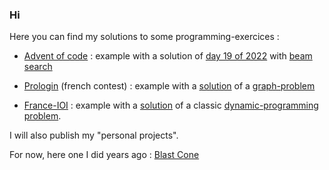 ### Hi
Here you can find my solutions to some programming-exercices :
  * [Advent of code](https://adventofcode.com/) : example with a solution of [day 19 of 2022](https://adventofcode.com/2022/day/19) with [beam search](https://github.com/Adrien-No/advent-of-code/blob/main/2022/j19_beam_search.ml)

  * [Prologin](https://prologin.org/) (french contest) : example with a [solution](https://github.com/Adrien-No/prologin-ocaml-solutions/blob/master/2022/qualifications/p5-coffre-fort.ml) of a [graph-problem](https://prologin.org/train/2022/qualification/coffre-fort)
  
  * [France-IOI](https://www.france-ioi.org/algo/chapters.php) : example with a [solution](https://github.com/Adrien-No/france-ioi-solutions/tree/main/niveau_4/0.1-installation_du_camping) of a classic [dynamic-programming problem](https://www.france-ioi.org/algo/task.php?idChapter=671&idTask=2329).  

I will also publish my "personal projects".

For now, here one I did years ago : [Blast Cone](https://github.com/Adrien-No/Blast-Cone)

<!--
**Adrien-No/Adrien-No** is a special repository because its `README.md` (this file) appears on your GitHub profile.

Here are some ideas to get you started:

- 🔭 I’m currently working on ...
- 🌱 I’m currently learning ...
- 👯 I’m looking to collaborate on ...
- 🤔 I’m looking for help with ...
- 💬 Ask me about ...
- 📫 How to reach me: ...
- ⚡ Fun fact: ...
-->
